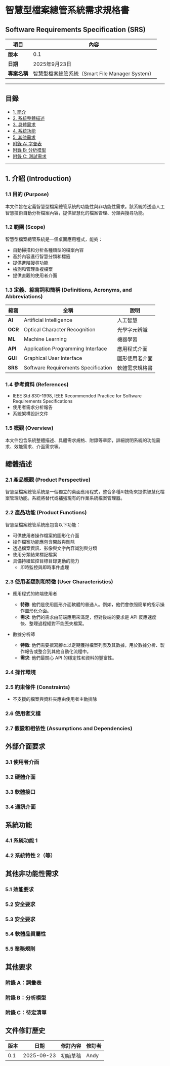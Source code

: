# 智慧型檔案總管系統需求規格書

## Software Requirements Specification (SRS)

| 項目 | 內容 |
|------|------|
| **版本** | 0.1 |
| **日期** | 2025年9月23日 |
| **專案名稱** | 智慧型檔案總管系統（Smart File Manager System） |

------------------------------------

## 目錄

- [1. 簡介](#1-簡介-introduction)
- [2. 系統整體描述](#2-系統整體描述-overall-description)
- [3. 具體需求](#3-具體需求-specific-requirements)
- [4. 系統功能](#4-系統功能-system-features)
- [5. 其他需求](#5-其他需求-other-requirements)
- [附錄 A: 字彙表](#附錄-a-字彙表-glossary)
- [附錄 B: 分析模型](#附錄-b-分析模型-analysis-models)
- [附錄 C: 測試需求](#附錄-c-測試需求-testing-requirements)

---

## 1. 介紹 (Introduction)

### 1.1 目的  (Purpose)

本文件旨在定義智慧型檔案總管系統的功能性與非功能性需求。該系統將透過人工智慧技術自動分析檔案內容，提供智慧化的檔案管理、分類與搜尋功能。

### 1.2 範圍 (Scope)

智慧型檔案總管系統是一個桌面應用程式，能夠：

- 自動掃描和分析各種類型的檔案內容
- 基於內容進行智慧分類和標籤
- 提供進階搜尋功能
- 檢測和管理重複檔案
- 提供直觀的使用者介面

### 1.3 定義、縮寫詞和簡稱 (Definitions, Acronyms, and Abbreviations)

| 縮寫 | 全稱 | 說明 |
|------|------|------|
| **AI** | Artificial Intelligence | 人工智慧 |
| **OCR** | Optical Character Recognition | 光學字元辨識 |
| **ML** | Machine Learning | 機器學習 |
| **API** | Application Programming Interface | 應用程式介面 |
| **GUI** | Graphical User Interface | 圖形使用者介面 |
| **SRS** | Software Requirements Specification | 軟體需求規格書 |

### 1.4 參考資料 (References)

- IEEE Std 830-1998, IEEE Recommended Practice for Software Requirements Specifications
- 使用者需求分析報告
- 系統架構設計文件

### 1.5 概觀 (Overview)

本文件包含系統整體描述、具體需求規格、附錄等章節，詳細說明系統的功能需求、效能需求、介面需求等。

## 總體描述

### 2.1 產品概觀 (Product Perspective)

智慧型檔案總管系統是一個獨立的桌面應用程式，整合多種AI技術來提供智慧化檔案管理功能。系統將替代或補強現有的作業系統檔案管理器。

### 2.2 產品功能 (Product Functions)

智慧型檔案總管系統應包含以下功能：

- 可供使用者操作檔案的圖形化介面
- 操作檔案功能應包含開啟與刪除
- 透過檔案資訊、影像與文字內容識別與分類
- 使用分類結果標記檔案
- 具備持續監控目標目錄更動的能力
  - 即時監控與即時事件處理

### 2.3 使用者類別和特徵  (User Characteristics)

- 應用程式的終端使用者
  - **特徵**: 他們是使用圖形介面軟體的普通人。例如，他們會依照簡單的指示操作圖形化介面。
  - **需求**: 他們的需求由前端應用來滿足，但對後端的要求是 API 反應速度快、整理過程絕對不能丟失檔案。

- 數據分析師
  - **特徵**: 他們需要撰寫腳本以定期獲得檔案列表及其數據，用於數據分析、製作報告或整合到其他自動化流程中。
  - **需求**: 他們最關心 API 的穩定性和資料的豐富性。

### 2.4 操作環境

### 2.5 約束條件 (Constraints)

- 不支援的檔案與資料夾應由使用者主動排除

### 2.6 使用者文檔

### 2.7 假設和相依性 (Assumptions and Dependencies)

## 外部介面要求

### 3.1 使用者介面

### 3.2 硬體介面

### 3.3 軟體接口

### 3.4 通訊介面

## 系統功能

### 4.1 系統功能 1

### 4.2 系統特性 2（等）

## 其他非功能性需求

### 5.1 效能要求

### 5.2 安全要求

### 5.3 安全要求

### 5.4 軟體品質屬性

### 5.5 業務規則

## 其他要求

### 附錄 A：詞彙表

### 附錄 B：分析模型

### 附錄 C：待定清單

## 文件修訂歷史

| 版本 | 日期 | 修訂內容 | 修訂者 |
|------|------|----------|--------|
| 0.1 | 2025-09-23 | 初始草稿 | Andy |
